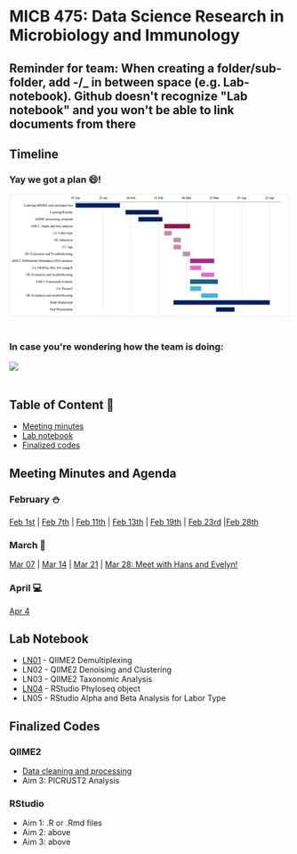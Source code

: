# MICB 475: Data Science Research in Microbiology and Immunology
## Reminder for team: When creating a folder/sub-folder, add -/_ in between space (e.g. Lab-notebook). Github doesn't recognize "Lab notebook" and you won't be able to link documents from there
## Timeline
### Yay we got a plan 😄!
<img src= "/Team-proposal/weekly timeline.png">
<br><br> 

### In case you're wondering how the team is doing:

<img src="https://user-images.githubusercontent.com/74038190/212897782-96581536-54a0-4b87-87b4-5e55f95e8a8b.gif" width="300">
<br><br>


## Table of Content 🔖
  * [Meeting minutes](#meeting-minutes-and-agenda)
  * [Lab notebook](#lab-notebook)
  * [Finalized codes](#finalized-codes)


## Meeting Minutes and Agenda
### February ⛄
[Feb 1st](/Meeting_minutes/2025-02-01.md) | [Feb 7th](/Meeting_minutes/2025-02-07.md) | [Feb 11th](/Meeting_minutes/2025-02-11.md) | [Feb 13th](/Meeting_minutes/2025-02-13.md) | [Feb 19th](/Meeting_minutes/2025-02-19.md) | [Feb 23rd](/Meeting_minutes/2025-02-23.md) |[Feb 28th](/Meeting_minutes/2025-02-28.md)
### March 🌸
[Mar 07](/Meeting_minutes/2025-03-07.md) | [Mar 14](/Meeting_minutes/2025-03-14.md) | [Mar 21](/Meeting_minutes/2025-03-21.md) | [Mar 28: Meet with Hans and Evelyn!](/Meeting_minutes/2025-03-28.md)
### April 💻
[Apr 4](/Meeting_minutes/2025-04-04.md)
## Lab Notebook 
 * [LN01](/Lab-notebook/LN01.md) - QIIME2 Demultiplexing
 * LN02 - QIIME2 Denoising and Clustering
 * LN03 - QIIME2 Taxonomic Analysis
 * [LN04](/Lab-notebook/LN04.md) - RStudio Phyloseq object
 * LN05 - RStudio Alpha and Beta Analysis for Labor Type

## Finalized Codes
### QIIME2
 * [Data cleaning and processing](/QIIME2-Analysis/QIIME2-Data-Processing-Script.txt) 
 * Aim 3: PICRUST2 Analysis
### RStudio
 * Aim 1: .R or .Rmd files
 * Aim 2: above
 * Aim 3: above

